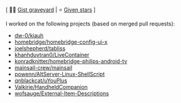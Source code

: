 
\[ 👨‍💻 [Gist graveyard](https://gist.github.com/Staubgeborener/) | ⭐ [Given stars](https://github.com/Staubgeborener/stars?tab=readme-ov-file#awesome-stars-) \]

I worked on the following projects \(based on merged pull requests\):
- [dw-0/kiauh](https://github.com/dw-0/kiauh)
- [homebridge/homebridge-config-ui-x](https://github.com/homebridge/homebridge-config-ui-x)
- [joelshepherd/tabliss](https://github.com/joelshepherd/tabliss)
- [khanhduytran0/LiveContainer](https://github.com/khanhduytran0/LiveContainer)
- [konradknitter/homebridge-philips-android-tv](https://github.com/konradknitter/homebridge-philips-android-tv)
- [mainsail-crew/mainsail](https://github.com/mainsail-crew/mainsail)
- [powenn/AltServer-Linux-ShellScript](https://github.com/powenn/AltServer-Linux-ShellScript)
- [qnblackcat/uYouPlus](https://github.com/qnblackcat/uYouPlus)
- [Valkirie/HandheldCompanion](https://github.com/Valkirie/HandheldCompanion)
- [wofsauge/External-Item-Descriptions](https://github.com/wofsauge/External-Item-Descriptions)
